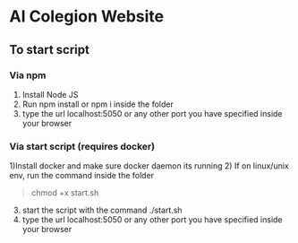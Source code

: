 # AI Colegion Website

## To start script

### Via npm
1) Install Node JS
2) Run npm install or npm i inside the folder
3) type the url localhost:5050 or any other port you have specified inside your browser

### Via start script (requires docker)
1)Install docker and make sure docker daemon its running
2) If on linux/unix env, run the command inside the folder 
  >chmod +x start.sh 
3) start the script with the command ./start.sh
4) type the url localhost:5050 or any other port you have specified inside your browser